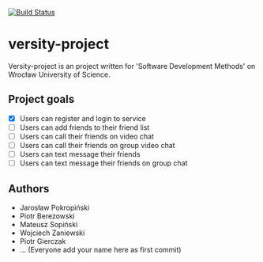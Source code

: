 [![Build Status](https://travis-ci.org/JaroslawPokropinski/versity-project.svg?branch=master)](https://travis-ci.org/JaroslawPokropinski/versity-project)
# versity-project

Versity-project is an project written for 'Software Development Methods' on Wrocław University of Science.

## Project goals
- [x] Users can register and login to service
- [ ] Users can add friends to their friend list
- [ ] Users can call their friends on video chat
- [ ] Users can call their friends on group video chat
- [ ] Users can text message their friends
- [ ] Users can text message their friends on group chat

## Authors
+ Jarosław Pokropiński
+ Piotr Berezowski
+ Mateusz Sopiński
+ Wojciech Zaniewski
+ Piotr Gierczak
+ ... (Everyone add your name here as first commit)
